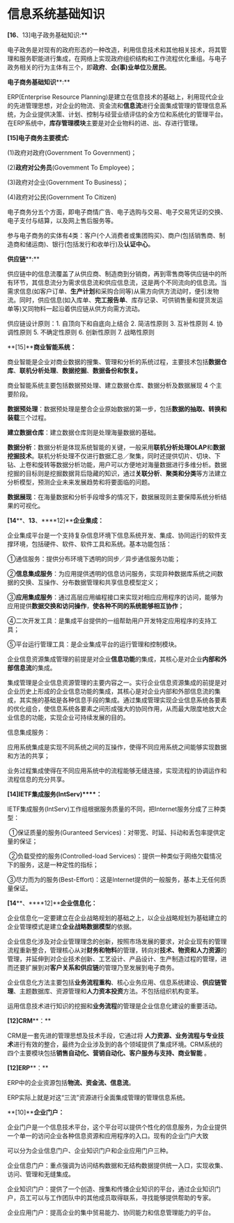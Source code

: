 # 信息系统基础知识

**[16**、13]电子政务基础知识:**

电子政务是对现有的政府形态的一种改造，利用信息技术和其他相关技术，将其管理和服务职能进行集成，在网络上实现政府组织结构和工作流程优化重组。与电子政务相关的行为主体有三个，即**政府**、**企(事)业单位**及**居民**。

 

**电子商务基础知识****:**

ERP(Enterprise Resource Planning)是建立在信息技术的基础上，利用现代企业的先进管理思想，对企业的物流、资金流和**信息流**进行全面集成管理的管理信息系统，为企业提供决策、计划、控制与经营业绩评估的全方位和系统化的管理平台。在ERP系统中，**库存管理模块**主要是对企业物料的进、出、存进行管理。

 

**[15]****电子商务主要模式****:**

(1)政府对政府(Government To Government)；

(2)**政府对公务员**(Govemment To Employee)；

(3)政府对企业(Government To Business)；

(4)政府对公民(Government To Citizen)

 

电子商务分五个方面，即电子商情广告、电子选购与交易、电子交易凭证的交换、电子支付与结算，以及网上售后服务等。

参与电子商务的实体有4类：客户(个人消费者或集团购买)、商户(包括销售商、制造商和储运商)、银行(包括发行和收单行)及**认证中心**。

 

**供应链****:**

供应链中的信息流覆盖了从供应商、制造商到分销商，再到零售商等供应链中的所有环节，其信息流分为需求信息流和供应信息流，这是两个不同流向的信息流。当需求信息(如客户订单、**生产计划**和采购合同等)从需方向供方流动时，便引发物流。同时，供应信息(如入库单、**完工报告单**、库存记录、可供销售量和提货发运单等)又同物料一起沿着供应链从供方向需方流动。

 

供应链设计原则：1. 自顶向下和自底向上结合  2. 简洁性原则  3. 互补性原则  4. 协调性原则  5. 不确定性原则  6. 创新性原则  7. 战略性原则

 

**[15]****商业智能系统：**

商业智能是企业对商业数据的搜集、管理和分析的系统过程，主要技术包括**数据仓库**、**联机分析处理**、**数据挖掘**、**数据备份和恢复。**

商业智能系统主要包括数据预处理、建立数据仓库、数据分析及数据展现 4 个主要阶段。

**数据预处理**：数据预处理是整合企业原始数据的第一步，包括**数据的抽取、转换和装载**三个过程。

**建立数据仓库**：建立数据仓库则是处理海量数据的基础。

**数据分析**：数据分析是体现系统智能的关键，一般采用**联机分析处理OLAP**和**数据挖掘技术**。联机分析处理不仅进行数据汇总／聚集，同时还提供切片、切块、下钻、上卷和旋转等数据分析功能，用户可以方便地对海量数据进行多维分析。数据挖掘的目标则是挖掘数据背后隐藏的知识，通过**关联分析**、**聚类和分类**等方法建立分析模型，预测企业未来发展趋势和将要面临的问题。

**数据展现**：在海量数据和分析手段增多的情况下，数据展现则主要保障系统分析结果的可视化。

 

**[14****、****13****、****12]****企业集成：**

企业集成平台是一个支持复杂信息环境下信息系统开发、集成、协同运行的软件支撑环境，包括硬件、软件、软件工具和系统。基本功能包括：

①通信服务：提供分布环境下透明的同步／异步通信服务功能；

②**信息集成服务**：为应用提供透明的信息访问服务，实现异种数据库系统之间数据的交换、互操作、分布数据管理和共享信息模型定义；

③**应用集成服务**：通过高层应用编程接口来实现对相应应用程序的访问，能够为应用提供**数据交换和访问操作**，**使各种不同的系统能够相互协作**；

④二次开发工具：是集成平台提供的一组帮助用户开发特定应用程序的支持工具；

⑤平台运行管理工具：是企业集成平台的运行管理和控制模块。

 

企业信息资源集成管理的前提是对企业**信息功能**的集成，其核心是对企业**内部和外部信息流**的集成。

集成管理是企业信息资源管理的主要内容之一。实行企业信息资源集成的前提是对企业历史上形成的企业信息功能的集成，其核心是对企业内部和外部信息流的集成，其实施的基础是各种信息手段的集成。通过集成管理实现企业信息系统各要素的优化组合，使信息系统各要素之间形成强大的协同作用，从而最大限度地放大企业信息的功能，实现企业可持续发展的目的。

 

信息集成服务：

应用系统集成是实现不同系统之间的互操作，使得不同应用系统之间能够实现数据和方法的共享；

业务过程集成使得在不同应用系统中的流程能够无缝连接，实现流程的协调运作和流程信息的充分共享。

 

 

 

**[14]IETF****集成服务****(IntServ)****：**

IETF集成服务(IntServ)工作组根据服务质量的不同，把Internet服务分成了三种类型：

​    ①保证质量的服务(Guranteed Services)：对带宽、时延、抖动和丢包率提供定量的保证；

​    ②负载受控的服务(Controlled-load Services)：提供一种类似于网络欠载情况下的服务，这是一种定性的指标；

​    ③尽力而为的服务(Best-Effort)：这是Internet提供的一般服务，基本上无任何质量保证。

 

**[14****、****12]****企业信息化：**

企业信息化一定要建立在企业战略规划的基础之上，以企业战略规划为基础建立的企业管理模式是建立**企业战略数据模型**的依据。

企业信息化涉及对企业管理理念的创新，按照市场发展的要求，对企业现有的管理流程重新整合，管理核心从对**财务和物料**的管理，转向对**技术、物资和人力资源**的管理，并延伸到对企业技术创新、工艺设计、产品设计、生产制造过程的管理，进而还要扩展到对**客户关系和供应链**的管理乃至发展到电子商务。

企业信息化方法主要包括**业务流程重构**、核心业务应用、信息系统建设、**供应链管理**、主题数据库、资源管理和**人力资本投资**方法。不包括组织机构变革。

运用信息技术进行知识的挖掘和**业务流程**的管理是企业信息化建设的重要活动。

 

**[12]CRM****：**

CRM是一套先进的管理思想及技术手段，它通过将 **人力资源、业务流程与专业技术**进行有效的整合，最终为企业涉及到的各个领域提供了集成环境。CRM系统的四个主要模块包括**销售自动化、营销自动化、客户服务与支持、商业智能** 。 

 

**[12]ERP****：**

ERP中的企业资源包括**物流、资金流、信息流**。

ERP实际上就是对这“三流”资源进行全面集成管理的管理信息系统。

 

**[10]****企业门户：**

企业门户是一个信息技术平台，这个平台可以提供个性化的信息服务，为企业提供一个单一的访问企业各种信息资源和应用程序的入口。现有的企业门户大致

可以分为企业信息门户、企业知识门户和企业应用门户三种。

企业信息门户：重点强调为访问结构数据和无结构数据提供统一入口，实现收集、访问、管理和无缝集成。

企业知识门户：提供了一个创造、搜集和传播企业知识的平台，通过企业知识门户，员工可以与工作团队中的其他成员取得联系，寻找能够提供帮助的专家。

企业应用门户：提高企业的集中贸易能力、协同能力和信息管理能力的平台。